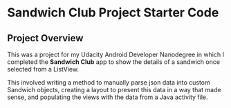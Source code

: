 # Sandwich Club Project Starter Code

## Project Overview
This was a project for my Udacity Android Developer Nanodegree 
in which I completed the **Sandwich Club** app to
show the details of a sandwich once selected from a ListView.

This involved writing a method to manually parse json data into
custom Sandwich objects, creating a layout to present this data
in a way that made sense, and populating the views with the data
from a Java activity file.
